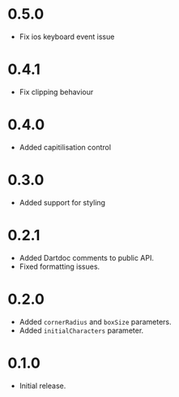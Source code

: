 # 0.5.0

* Fix ios keyboard event issue

# 0.4.1

* Fix clipping behaviour

# 0.4.0

* Added capitilisation control

# 0.3.0

* Added support for styling

# 0.2.1

* Added Dartdoc comments to public API.
* Fixed formatting issues.

# 0.2.0

* Added `cornerRadius` and `boxSize` parameters.
* Added `initialCharacters` parameter.

# 0.1.0

* Initial release.
